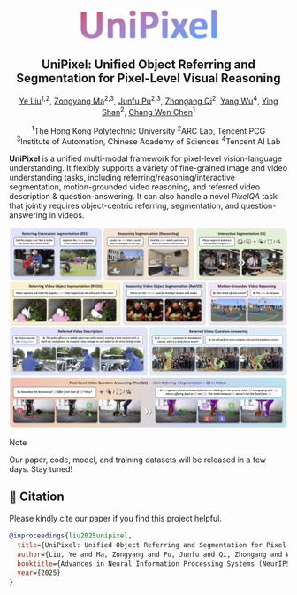 <p align="center">
  <img width="250" src=".github/logo.png">
</p>

<h2 align="center">UniPixel: Unified Object Referring and Segmentation for Pixel-Level Visual Reasoning</h2>

<p align="center">
  <a href="https://yeliu.dev/">Ye Liu</a><sup>1,2</sup>, <a href="https://scholar.google.com/citations?user=qtdueToAAAAJ">Zongyang Ma</a><sup>2,3</sup>, <a href="https://pujunfu.github.io/">Junfu Pu</a><sup>2,3</sup>, <a href="https://zhongangqi.github.io/">Zhongang Qi</a><sup>2</sup>, <a href="https://scholar.google.com/citations?user=T-HaQ84AAAAJ">Yang Wu</a><sup>4</sup>, <a href="https://scholar.google.com/citations?user=4oXBp9UAAAAJ">Ying Shan</a><sup>2</sup>, <a href="https://web.comp.polyu.edu.hk/chencw/">Chang Wen Chen</a><sup>1</sup>
  <p align="center"><sup>1</sup>The Hong Kong Polytechnic University <sup>2</sup>ARC Lab, Tencent PCG<br/><sup>3</sup>Institute of Automation, Chinese Academy of Sciences <sup>4</sup>Tencent AI Lab</p>
</p>

**UniPixel** is a unified multi-modal framework for pixel-level vision-language understanding. It flexibly supports a variety of fine-grained image and video understanding tasks, including referring/reasoning/interactive segmentation, motion-grounded video reasoning, and referred video description \& question-answering. It can also handle a novel *PixelQA* task that jointly requires object-centric referring, segmentation, and question-answering in videos.

<p align="center"><img width="750" src=".github/method.jpg"></p>

> [!NOTE]
> Our paper, code, model, and training datasets will be released in a few days. Stay tuned!

## 📖 Citation

Please kindly cite our paper if you find this project helpful.

```bibtex
@inproceedings{liu2025unipixel,
  title={UniPixel: Unified Object Referring and Segmentation for Pixel-Level Visual Reasoning},
  author={Liu, Ye and Ma, Zongyang and Pu, Junfu and Qi, Zhongang and Wu, Yang and Ying, Shan and Chen, Chang Wen},
  booktitle={Advances in Neural Information Processing Systems (NeurIPS)},
  year={2025}
}
```
